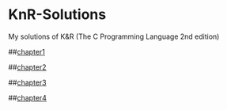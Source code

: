 # KnR-Solutions
My solutions of K&amp;R (The C Programming Language 2nd edition)

##[chapter1](https://github.com/siyaoZHANG/KnR-Solutions/tree/master/chapter1)

##[chapter2](https://github.com/siyaoZHANG/KnR-Solutions/tree/master/chapter2)

##[chapter3](https://github.com/siyaoZHANG/KnR-Solutions/tree/master/chapter3)

##[chapter4](https://github.com/siyaoZHANG/KnR-Solutions/tree/master/chapter4)
